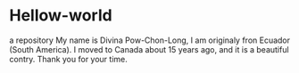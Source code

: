 # Hellow-world
a repository
My name is Divina Pow-Chon-Long, I am originaly fron Ecuador (South America).  I moved to Canada about 15 years ago, and it is a beautiful contry.
Thank you for your time.
